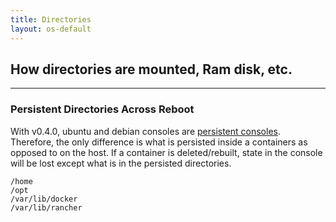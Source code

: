 ```yaml
---
title: Directories
layout: os-default
---
```


## How directories are mounted, Ram disk, etc.
---

### Persistent Directories Across Reboot

With v0.4.0, ubuntu and debian consoles are [persistent consoles]({{site.baseurl}}/os/configuration/custom-console/#console-persistence). Therefore, the only difference is what is persisted inside a containers as opposed to on the host. If a container is deleted/rebuilt, state in the console will be lost except what is in the persisted directories.

```
/home
/opt
/var/lib/docker
/var/lib/rancher
```

